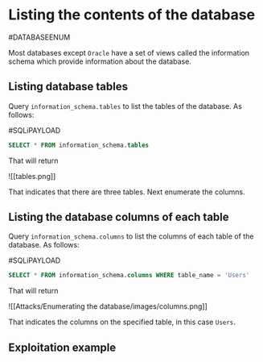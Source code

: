 # Listing the contents of the database
#DATABASEENUM 

Most databases except `Oracle` have a set of views called the information schema which provide information about the database.

## Listing database tables

Query `information_schema.tables` to list the tables of the database. As follows:

#SQLiPAYLOAD 
```SQL
SELECT * FROM information_schema.tables
```

That will return

![[tables.png]]

That indicates that there are three tables. Next enumerate the columns.

## Listing the database columns of each table

Query `information_schema.columns` to list the columns of each table of the database. As follows:

#SQLiPAYLOAD 
```SQL
SELECT * FROM information_schema.columns WHERE table_name = 'Users'
```

That will return

![[Attacks/Enumerating the database/images/columns.png]]

That indicates the columns on the specified table, in this case `Users`.

## Exploitation example

